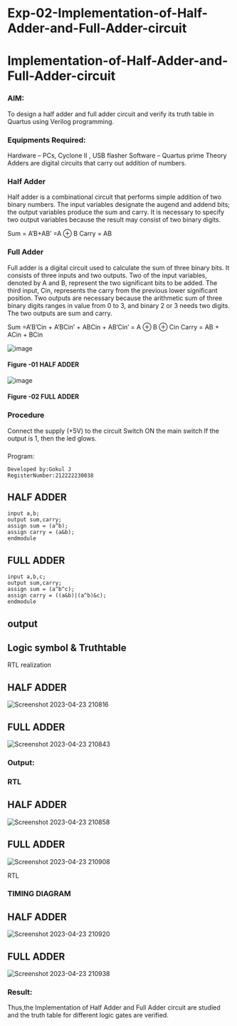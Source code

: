 # Exp-02-Implementation-of-Half-Adder-and-Full-Adder-circuit

# Implementation-of-Half-Adder-and-Full-Adder-circuit
### AIM:
To design a half adder and full adder circuit and verify its truth table in Quartus using Verilog programming.

### Equipments Required:
Hardware – PCs, Cyclone II , USB flasher
Software – Quartus prime
Theory
Adders are digital circuits that carry out addition of numbers.

### Half Adder
Half adder is a combinational circuit that performs simple addition of two binary numbers. The input variables designate the augend and addend bits; the output variables produce the sum and carry. It is necessary to specify two output variables because the result may consist of two binary digits.

Sum = A’B+AB’ =A ⊕ B Carry = AB

### Full Adder
Full adder is a digital circuit used to calculate the sum of three binary bits. It consists of three inputs and two outputs. Two of the input variables, denoted by A and B, represent the two significant bits to be added. The third input, Cin, represents the carry from the previous lower significant position. Two outputs are necessary because the arithmetic sum of three binary digits ranges in value from 0 to 3, and binary 2 or 3 needs two digits. The two outputs are sum and carry.

Sum =A’B’Cin + A’BCin’ + ABCin + AB’Cin’ = A ⊕ B ⊕ Cin Carry = AB + ACin + BCin

 ![image](https://user-images.githubusercontent.com/36288975/163552156-a13e5a56-c638-4110-97d9-8896907c8d25.png)

#### Figure -01 HALF ADDER 


![image](https://user-images.githubusercontent.com/36288975/163552057-b3547877-6d07-45b4-b7e0-bcfebfad9e1d.png)

#### Figure -02 FULL ADDER 

### Procedure
Connect the supply (+5V) to the circuit Switch ON the main switch If the output is 1, then the led glows.

### 
Program:

```Program to design a half adder and full adder circuit and verify its truth table in quartus using Verilog programming.
Developed by:Gokul J 
RegisterNumber:212222230038
```

## HALF ADDER

```module half_adder(a,b,sum,carry);
input a,b;
output sum,carry;
assign sum = (a^b);
assign carry = (a&b);
endmodule
```
## FULL ADDER

```module full_adder (a,b,c,sum,carry);
input a,b,c;
output sum,carry;
assign sum = (a^b^c);
assign carry = ((a&b)|(a^b)&c);
endmodule
```
## output

## Logic symbol & Truthtable

RTL realization

## HALF ADDER
![Screenshot 2023-04-23 210816](https://user-images.githubusercontent.com/121165938/233849608-4d7eb01a-ff29-4a04-afdf-2472580a101e.png)

## FULL ADDER
![Screenshot 2023-04-23 210843](https://user-images.githubusercontent.com/121165938/233849687-21bafe82-a379-471b-bce3-3faa9877050d.png)


### Output:

### RTL

## HALF ADDER
![Screenshot 2023-04-23 210858](https://user-images.githubusercontent.com/121165938/233849742-677c7268-c0f3-4a03-9fc6-07b04449c4db.png)

## FULL ADDER
![Screenshot 2023-04-23 210908](https://user-images.githubusercontent.com/121165938/233849868-e1bb2742-7072-48d1-83c4-bda0ad53aad5.png)

RTL

### TIMING DIAGRAM

## HALF ADDER
![Screenshot 2023-04-23 210920](https://user-images.githubusercontent.com/121165938/233850006-a181a137-7ae4-4146-a0c6-92de7ae2298d.png)

## FULL ADDER
![Screenshot 2023-04-23 210938](https://user-images.githubusercontent.com/121165938/233850227-d7442647-1d5a-4150-87ab-870b1911ff50.png)



### Result:
Thus,the Implementation of Half Adder and Full Adder circuit are studied and the truth table for different logic gates are verified.
